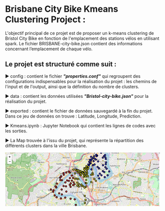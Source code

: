 # Brisbane City Bike Kmeans Clustering Project :

L'objectif principal de ce projet est de proposer un k-means clustering de Bristol City Bike en fonction de l'emplacement des stations vélos en utilisant spark. Le fichier BRISBANE-city-bike.json  contient des informations concernant l’emplacement de chaque vélo.

## Le projet est structuré comme suit :

:arrow_forward: config : contient le fichier **_"properties.conf"_** qui regroupent des configurations indispensables pour la réalisation du projet : les chemins de l'input et de l'output, ainsi que la définition du nombre de clusters.

:arrow_forward: data : contient les données utilisées **_"Bristol-city-bike.json"_** pour la réalisation du projet.

:arrow_forward: exported : contient le fichier de données sauvegardé à la fin du projet. Dans ce jeu de données on trouve : Latitude, Longitude, Prediction.

:arrow_forward: Kmeans.ipynb : Jupyter Notebook qui contient les lignes de codes avec les sorties.

:arrow_forward: La Map trouvée à l'issu du projet, qui représente la répartition des différents clusters dans la ville Brisbane.

<img src = "exported/map.png">
